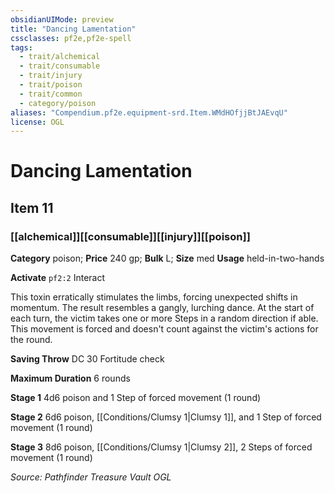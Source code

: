 ```yaml
---
obsidianUIMode: preview
title: "Dancing Lamentation"
cssclasses: pf2e,pf2e-spell
tags:
  - trait/alchemical
  - trait/consumable
  - trait/injury
  - trait/poison
  - trait/common
  - category/poison
aliases: "Compendium.pf2e.equipment-srd.Item.WMdHOfjjBtJAEvqU"
license: OGL
---
```

# Dancing Lamentation
## Item 11
### [[alchemical]][[consumable]][[injury]][[poison]]

**Category** poison; 
**Price** 240 gp; 
**Bulk** L; **Size** med
**Usage** held-in-two-hands

**Activate** `pf2:2` Interact

This toxin erratically stimulates the limbs, forcing unexpected shifts in momentum. The result resembles a gangly, lurching dance. At the start of each turn, the victim takes one or more Steps in a random direction if able. This movement is forced and doesn't count against the victim's actions for the round.

**Saving Throw** DC 30 Fortitude check

**Maximum Duration** 6 rounds

**Stage 1** 4d6 poison and 1 Step of forced movement (1 round)

**Stage 2** 6d6 poison, [[Conditions/Clumsy 1|Clumsy 1]], and 1 Step of forced movement (1 round)

**Stage 3** 8d6 poison, [[Conditions/Clumsy 1|Clumsy 2]], 2 Steps of forced movement (1 round)

*Source: Pathfinder Treasure Vault*
*OGL*